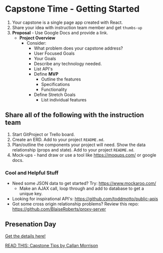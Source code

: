 # Capstone Time - Getting Started

1. Your capstone is a single page app created with React. 
1. Share your idea with instruction team member and get `thumbs-up`
1. **Proposal** - Use Google Docs and provide a link.
    * **Project Overview**
        * Consider:
           * What problem does your capstone address?
           * User Focused Goals
           * Your Goals
           * Describe any technology needed.
           * List API's
           * Define **MVP**
               * Outline the features
               * Specifications
               * Functionality
           * Define Stretch Goals
               * List individual features

## Share all of the following with the instruction team
   1. Start GitProject or Trello board.
   2. Create an ERD. Add to your project `README.md`.
   3. Plan/outline the components your project will need. Show the data relationship (props and state). Add to your project `README.md`.
   4. Mock-ups - hand draw or use a tool like https://moqups.com/ or google docs.


### Cool and Helpful Stuff

* Need some JSON data to get started? Try: https://www.mockaroo.com/
    * Make an AJAX call, loop through and add to database to get a unique key.
* Looking for inspirational API's: https://github.com/toddmotto/public-apis
* Got some cross origin relationship problems? Review this repo: https://github.com/BlaiseRoberts/proxy-server

## Presenation Day
[Get the details here!](capstone-presentation.md)

<a href="https://docs.google.com/document/d/1QNOeCBsw4tMSl-5xp1nF65Z8Ot0FqZBrJYXu_Nsa_Uc/edit?usp=sharing">READ THIS: Capstone Tips by Callan Morrison</a>
